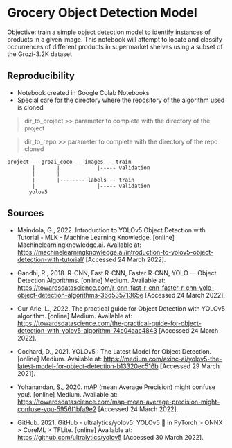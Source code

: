 # Grocery Object Detection Model

Objective: train a simple object detection model to identify instances of products in a given image. This notebook will attempt to locate and classify occurrences of different products in supermarket shelves using a subset of the Grozi-3.2K dataset

## Reproducibility

- Notebook created in Google Colab Notebooks
- Special care for the directory where the repository of the algorithm used is cloned

>dir_to_project >> parameter to complete with the directory of the project

>dir_to_repo >> parameter to complete with the directory of the repo cloned

```
project -- grozi_coco -- images -- train
        |       |            |----- validation
        |       |
        |       |-------- labels -- train
        |                    |----- validation    	
       yolov5
```

## Sources 

- Maindola, G., 2022. Introduction to YOLOv5 Object Detection with Tutorial - MLK - Machine Learning Knowledge. [online] Machinelearningknowledge.ai. Available at: <https://machinelearningknowledge.ai/introduction-to-yolov5-object-detection-with-tutorial/> [Accessed 24 March 2022].

- Gandhi, R., 2018. R-CNN, Fast R-CNN, Faster R-CNN, YOLO — Object Detection Algorithms. [online] Medium. Available at: <https://towardsdatascience.com/r-cnn-fast-r-cnn-faster-r-cnn-yolo-object-detection-algorithms-36d53571365e> [Accessed 24 March 2022].

- Gur Arie, L., 2022. The practical guide for Object Detection with YOLOv5 algorithm. [online] Medium. Available at: <https://towardsdatascience.com/the-practical-guide-for-object-detection-with-yolov5-algorithm-74c04aac4843> [Accessed 24 March 2022].

- Cochard, D., 2021. YOLOv5 : The Latest Model for Object Detection. [online] Medium. Available at: <https://medium.com/axinc-ai/yolov5-the-latest-model-for-object-detection-b13320ec516b> [Accessed 29 March 2021].

- Yohanandan, S., 2020. mAP (mean Average Precision) might confuse you!. [online] Medium. Available at: <https://towardsdatascience.com/map-mean-average-precision-might-confuse-you-5956f1bfa9e2> [Accessed 24 March 2022].

- GitHub. 2021. GitHub - ultralytics/yolov5: YOLOv5 🚀 in PyTorch > ONNX > CoreML > TFLite. [online] Available at: <https://github.com/ultralytics/yolov5> [Accessed 30 March 2022].